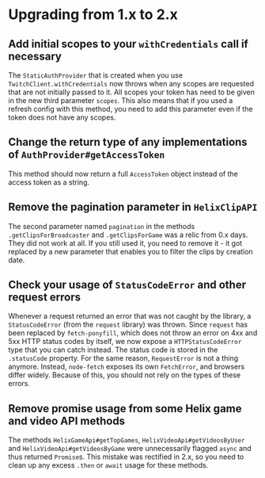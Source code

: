 # Upgrading from 1.x to 2.x

## Add initial scopes to your `withCredentials` call if necessary

The `StaticAuthProvider` that is created when you use `TwitchClient.withCredentials` now throws when any scopes are requested that are not initially passed to it. All scopes your token has need to be given in the new third parameter `scopes`. This also means that if you used a refresh config with this method, you need to add this parameter even if the token does not have any scopes.

## Change the return type of any implementations of `AuthProvider#getAccessToken`

This method should now return a full `AccessToken` object instead of the access token as a string.

## Remove the pagination parameter in `HelixClipAPI`

The second parameter named `pagination` in the methods `.getClipsForBroadcaster` and `.getClipsForGame` was a relic from 0.x days. They did not work at all. If you still used it, you need to remove it - it got replaced by a new parameter that enables you to filter the clips by creation date.

## Check your usage of `StatusCodeError` and other request errors

Whenever a request returned an error that was not caught by the library, a `StatusCodeError` (from the `request` library) was thrown. Since `request` has been replaced by `fetch-ponyfill`, which does not throw an error on 4xx and 5xx HTTP status codes by itself, we now expose a `HTTPStatusCodeError` type that you can catch instead. The status code is stored in the `.statusCode` property. For the same reason, `RequestError` is not a thing anymore. Instead, `node-fetch` exposes its own `FetchError`, and browsers differ widely. Because of this, you should not rely on the types of these errors.

## Remove promise usage from some Helix game and video API methods

The methods `HelixGameApi#getTopGames`, `HelixVideoApi#getVideosByUser` and `HelixVideoApi#getVideosByGame` were unnecessarily flagged `async` and thus returned `Promise`s. This mistake was rectified in 2.x, so you need to clean up any excess `.then` or `await` usage for these methods.
